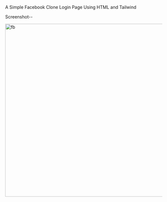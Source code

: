 A Simple Facebook Clone Login Page Using HTML and Tailwind

Screenshot--

<img width="556" alt="fb" src="https://github.com/user-attachments/assets/ba239759-f69c-40cb-9faa-d7e57a49de13" />
